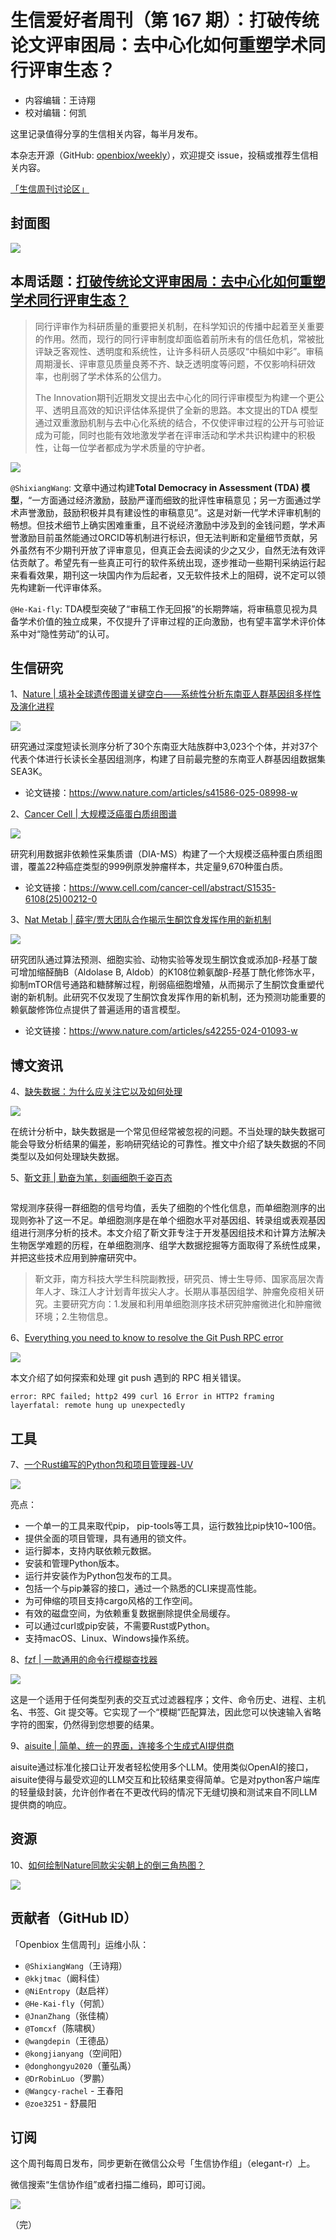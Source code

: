 # 生信爱好者周刊（第 167 期）：打破传统论文评审困局：去中心化如何重塑学术同行评审生态？

- 内容编辑：王诗翔
- 校对编辑：何凯

这里记录值得分享的生信相关内容，每半月发布。

本杂志开源（GitHub: [openbiox/weekly](https://github.com/openbiox/weekly)），欢迎提交 issue，投稿或推荐生信相关内容。

[「生信周刊讨论区」](https://github.com/openbiox/weekly/discussions)

## 封面图

![](https://weekly-1301043367.cos.ap-shanghai.myqcloud.com/20250607213921060.png)



## 本周话题：[打破传统论文评审困局：去中心化如何重塑学术同行评审生态？](https://mp.weixin.qq.com/s/TEA4S6ACL3IIueX2CIgwXA)

> 同行评审作为科研质量的重要把关机制，在科学知识的传播中起着至关重要的作用。然而，现行的同行评审制度却面临着前所未有的信任危机，常被批评缺乏客观性、透明度和系统性，让许多科研人员感叹“中稿如中彩”。审稿周期漫长、评审意见质量良莠不齐、缺乏透明度等问题，不仅影响科研效率，也削弱了学术体系的公信力。
>
> The Innovation期刊近期发文提出去中心化的同行评审模型为构建一个更公平、透明且高效的知识评估体系提供了全新的思路。本文提出的TDA 模型通过双重激励机制与去中心化系统的结合，不仅使评审过程的公开与可验证成为可能，同时也能有效地激发学者在评审活动和学术共识构建中的积极性，让每一位学者都成为学术质量的守护者。

![](https://weekly-1301043367.cos.ap-shanghai.myqcloud.com/20250607221555363.webp)

`@ShixiangWang`: 文章中通过构建**Total Democracy in Assessment (TDA) 模型**，“一方面通过经济激励，鼓励严谨而细致的批评性审稿意见；另一方面通过学术声誉激励，鼓励积极并具有建设性的审稿意见”。这是对新一代学术评审机制的畅想。但技术细节上确实困难重重，且不说经济激励中涉及到的金钱问题，学术声誉激励目前虽然能通过ORCID等机制进行标识，但无法判断和定量细节贡献，另外虽然有不少期刊开放了评审意见，但真正会去阅读的少之又少，自然无法有效评估贡献了。希望先有一些真正可行的软件系统出现，逐步推动一些期刊采纳运行起来看看效果，期刊这一块国内作为后起者，又无软件技术上的阻碍，说不定可以领先构建新一代评审体系。

`@He-Kai-fly`: TDA模型突破了“审稿工作无回报”的长期弊端，将审稿意见视为具备学术价值的独立成果，不仅提升了评审过程的正向激励，也有望丰富学术评价体系中对“隐性劳动”的认可。



## 生信研究

1、[Nature | 填补全球遗传图谱关键空白——系统性分析东南亚人群基因组多样性及演化进程](https://mp.weixin.qq.com/s/vqW-gIAmXLrFy7_DGfDoEg)

![](https://weekly-1301043367.cos.ap-shanghai.myqcloud.com/20250607214028519.png)

研究通过深度短读长测序分析了30个东南亚大陆族群中3,023个个体，并对37个代表个体进行长读长全基因组测序，构建了目前最完整的东南亚人群基因组数据集SEA3K。

- 论文链接：https://www.nature.com/articles/s41586-025-08998-w



2、[Cancer Cell | 大规模泛癌蛋白质组图谱](https://mp.weixin.qq.com/s/fAttTJuwlhmrNXaKouttjA)

![](https://weekly-1301043367.cos.ap-shanghai.myqcloud.com/20250607214125385.png)

研究利用数据非依赖性采集质谱（DIA-MS）构建了一个大规模泛癌种蛋白质组图谱，覆盖22种癌症类型的999例原发肿瘤样本，共定量9,670种蛋白质。

- 论文链接：https://www.cell.com/cancer-cell/abstract/S1535-6108(25)00212-0



3、[Nat Metab | 薛宇/贾大团队合作揭示生酮饮食发挥作用的新机制](https://mp.weixin.qq.com/s/htZ02ymacbua07XeNavBew)

![](https://weekly-1301043367.cos.ap-shanghai.myqcloud.com/20250607214625109.png)

研究团队通过算法预测、细胞实验、动物实验等发现生酮饮食或添加β-羟基丁酸可增加缩醛酶B（Aldolase B, Aldob）的K108位赖氨酸β-羟基丁酰化修饰水平，抑制mTOR信号通路和糖酵解过程，削弱癌细胞增殖，从而揭示了生酮饮食重塑代谢的新机制。此研究不仅发现了生酮饮食发挥作用的新机制，还为预测功能重要的赖氨酸修饰位点提供了普遍适用的语言模型。

- 论文链接：https://www.nature.com/articles/s42255-024-01093-w



## 博文资讯



4、[缺失数据：为什么应关注它以及如何处理](https://mp.weixin.qq.com/s/MuP9jgfEXaUtxqUtKE-RKw)

![](https://weekly-1301043367.cos.ap-shanghai.myqcloud.com/20250607214539179.png)

在统计分析中，缺失数据是一个常见但经常被忽视的问题。不当处理的缺失数据可能会导致分析结果的偏差，影响研究结论的可靠性。推文中介绍了缺失数据的不同类型以及如何处理缺失数据。



5、[靳文菲 | 勤奋为笔，刻画细胞千姿百态](https://mp.weixin.qq.com/s/f5KfIcnSYIja1m0qQPvvYw)

<img src="https://weekly-1301043367.cos.ap-shanghai.myqcloud.com/20250607215151709.webp" alt="" style="zoom:33%;" />

常规测序获得一群细胞的信号均值，丢失了细胞的个性化信息，而单细胞测序的出现则弥补了这一不足。单细胞测序是在单个细胞水平对基因组、转录组或表观基因组进行测序分析的技术。本文介绍了靳文菲专注于开发基因组技术和计算方法解决生物医学难题的历程，在单细胞测序、组学大数据挖掘等方面取得了系统性成果，并把这些技术应用到肿瘤研究中。

> 靳文菲，南方科技大学生科院副教授，研究员、博士生导师、国家高层次青年人才、珠江人才计划青年拔尖人才。长期从事基因组学、肿瘤免疫相关研究。主要研究方向：1.发展和利用单细胞测序技术研究肿瘤微进化和肿瘤微环境；2.生物信息。



6、[Everything you need to know to resolve the Git Push RPC error](https://medium.com/swlh/everything-you-need-to-know-to-resolve-the-git-push-rpc-error-1a865fd1ebea)

![](https://weekly-1301043367.cos.ap-shanghai.myqcloud.com/20250607215557613.jpeg)

本文介绍了如何探索和处理 git push 遇到的 RPC 相关错误。

```
error: RPC failed; http2 499 curl 16 Error in HTTP2 framing layerfatal: remote hung up unexpectedly
```



## 工具



7、[一个Rust编写的Python包和项目管理器-UV](https://github.com/astral-sh/uv)

![](https://weekly-1301043367.cos.ap-shanghai.myqcloud.com/20250607215409301.png)

亮点：

- 一个单一的工具来取代pip， pip-tools等工具，运行数独比pip快10~100倍。
- 提供全面的项目管理，具有通用的锁文件。
- 运行脚本，支持内联依赖元数据。
- 安装和管理Python版本。
- 运行并安装作为Python包发布的工具。
- 包括一个与pip兼容的接口，通过一个熟悉的CLI来提高性能。
- 为可伸缩的项目支持cargo风格的工作空间。
- 有效的磁盘空间，为依赖重复数据删除提供全局缓存。
- 可以通过curl或pip安装，不需要Rust或Python。
- 支持macOS、Linux、Windows操作系统。



8、[fzf  | 一款通用的命令行模糊查找器](https://github.com/junegunn/fzf)

![](https://weekly-1301043367.cos.ap-shanghai.myqcloud.com/20250607220411511.png)

这是一个适用于任何类型列表的交互式过滤器程序；文件、命令历史、进程、主机名、书签、Git 提交等。它实现了一个“模糊”匹配算法，因此您可以快速输入省略字符的图案，仍然得到您想要的结果。

9、[aisuite | 简单、统一的界面，连接多个生成式AI提供商](https://github.com/andrewyng/aisuite)

aisuite通过标准化接口让开发者轻松使用多个LLM。使用类似OpenAI的接口，aisuite使得与最受欢迎的LLM交互和比较结果变得简单。它是对python客户端库的轻量级封装，允许创作者在不更改代码的情况下无缝切换和测试来自不同LLM提供商的响应。

## 资源



10、[如何绘制Nature同款尖尖朝上的倒三角热图？](https://mp.weixin.qq.com/s/5MEAJZOKmeU-uUWHv4Vo3Q)

![](https://weekly-1301043367.cos.ap-shanghai.myqcloud.com/20250607220946170.webp)



## 贡献者（GitHub ID）

「Openbiox 生信周刊」运维小队：

- `@ShixiangWang`（王诗翔）
- `@kkjtmac`（阚科佳）
- `@NiEntropy`（赵启祥）
- `@He-Kai-fly`（何凯）
- `@JnanZhang`（张佳楠）
- `@Tomcxf`（陈啸枫）
- `@wangdepin`（王德品）
- `@kongjianyang`（空间阳）
- `@donghongyu2020`（董弘禹）
- `@DrRobinLuo`（罗鹏）
- `@Wangcy-rachel` - 王春阳
- `@zoe3251` - 舒晨阳

## 订阅

这个周刊每周日发布，同步更新在微信公众号「生信协作组」（elegant-r）上。

微信搜索“生信协作组”或者扫描二维码，即可订阅。

![](https://weekly-1301043367.cos.ap-shanghai.myqcloud.com/20250413112010173.png)

（完）
